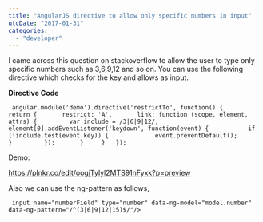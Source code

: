 ```yaml
---
title: "AngularJS directive to allow only specific numbers in input"
utcDate: "2017-01-31"
categories: 
  - "developer"
---
```


I came across this question on stackoverflow to allow the user to type only specific numbers such as 3,6,9,12 and so on. You can use the following directive which checks for the key and allows as input.  
  
**Directive Code**  

```
 angular.module('demo').directive('restrictTo', function() {     return {       restrict: 'A',       link: function (scope, element, attrs) {         var include = /3|6|9|12/;         element[0].addEventListener('keydown', function(event) {           if (!include.test(event.key)) {             event.preventDefault();           }         });       }     }   });  
```

  
Demo:  
  
https://plnkr.co/edit/oogjTylyl2MTS91nFyxk?p=preview  
  
Also we can use the ng-pattern as follows,  
  

```
 input name="numberField" type="number" data-ng-model="model.number" data-ng-pattern="/^(3|6|9|12|15)$/"/>  
```
